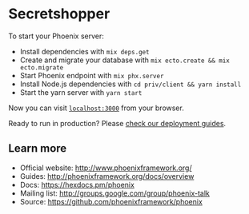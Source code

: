 # Secretshopper

To start your Phoenix server:

* Install dependencies with `mix deps.get`
* Create and migrate your database with `mix ecto.create && mix ecto.migrate`
* Start Phoenix endpoint with `mix phx.server`
* Install Node.js dependencies with `cd priv/client && yarn install`
* Start the yarn server with `yarn start`

Now you can visit [`localhost:3000`](http://localhost:3000) from your browser.

Ready to run in production? Please [check our deployment guides](http://www.phoenixframework.org/docs/deployment).

## Learn more

* Official website: http://www.phoenixframework.org/
* Guides: http://phoenixframework.org/docs/overview
* Docs: https://hexdocs.pm/phoenix
* Mailing list: http://groups.google.com/group/phoenix-talk
* Source: https://github.com/phoenixframework/phoenix
